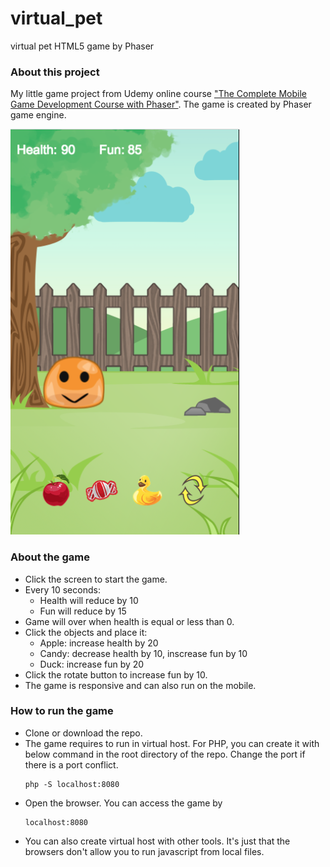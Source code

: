 # virtual_pet
virtual pet HTML5 game by Phaser

### About this project
My little game project from Udemy online course ["The Complete Mobile Game Development Course with Phaser"](https://www.udemy.com/phaser-game-development/). The game is created by Phaser game engine.

![Virtual Pet](/screenshot/screenshot.png?raw=true)

### About the game
* Click the screen to start the game.
* Every 10 seconds:
	* Health will reduce by 10
	* Fun will reduce by 15
* Game will over when health is equal or less than 0.
* Click the objects and place it:
	* Apple: increase health by 20
	* Candy: decrease health by 10, inscrease fun by 10
	* Duck: increase fun by 20
* Click the rotate button to increase fun by 10.
* The game is responsive and can also run on the mobile.

### How to run the game
* Clone or download the repo.
* The game requires to run in virtual host. For PHP, you can create it with below command in the root directory of the repo. Change the port if there is a port conflict.
	```
	php -S localhost:8080
	```
* Open the browser. You can access the game by
	```
	localhost:8080
	```
* You can also create virtual host with other tools. It's just that the browsers don't allow you to run javascript from local files.
